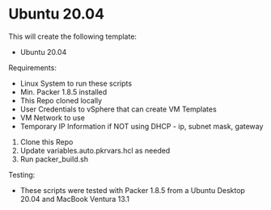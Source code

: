 # Ubuntu 20.04
This will create the following template:
 - Ubuntu 20.04

Requirements:
 - Linux System to run these scripts
 - Min. Packer 1.8.5 installed
 - This Repo cloned locally
 - User Credentials to vSphere that can create VM Templates
 - VM Network to use
 - Temporary IP Information if NOT using DHCP - ip, subnet mask, gateway
 
1. Clone this Repo
2. Update variables.auto.pkrvars.hcl as needed
4. Run packer_build.sh

Testing:
 - These scripts were tested with Packer 1.8.5 from a Ubuntu Desktop 20.04 and MacBook Ventura 13.1